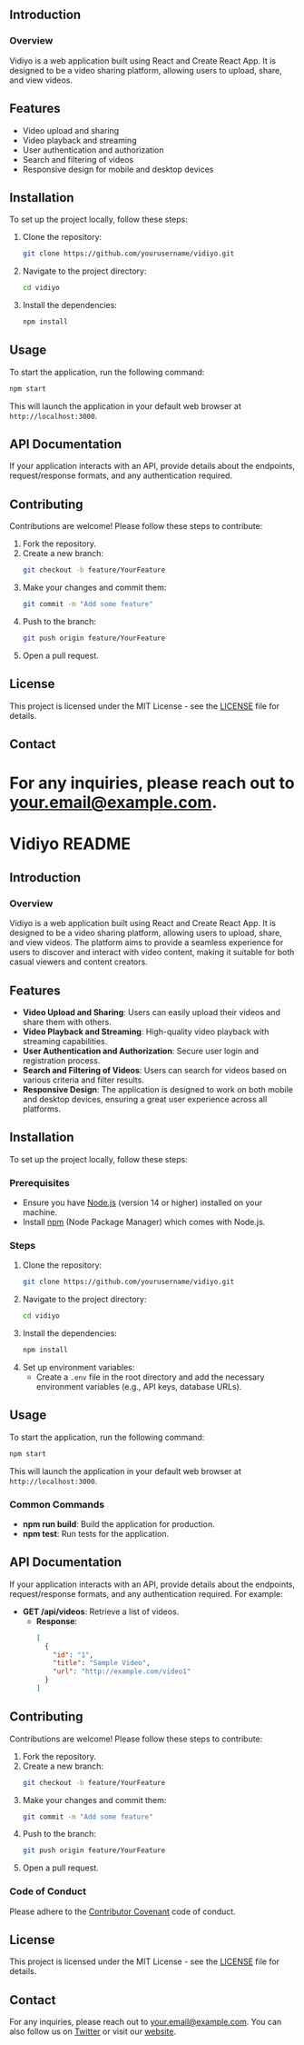 ## Introduction

### Overview

Vidiyo is a web application built using React and Create React App. It is designed to be a video sharing platform, allowing users to upload, share, and view videos.

## Features

- Video upload and sharing
- Video playback and streaming
- User authentication and authorization
- Search and filtering of videos
- Responsive design for mobile and desktop devices

## Installation

To set up the project locally, follow these steps:

1. Clone the repository:
   ```bash
   git clone https://github.com/yourusername/vidiyo.git
   ```
2. Navigate to the project directory:
   ```bash
   cd vidiyo
   ```
3. Install the dependencies:
   ```bash
   npm install
   ```

## Usage

To start the application, run the following command:

```bash
npm start
```

This will launch the application in your default web browser at `http://localhost:3000`.

## API Documentation

If your application interacts with an API, provide details about the endpoints, request/response formats, and any authentication required.

## Contributing

Contributions are welcome! Please follow these steps to contribute:

1. Fork the repository.
2. Create a new branch:
   ```bash
   git checkout -b feature/YourFeature
   ```
3. Make your changes and commit them:
   ```bash
   git commit -m "Add some feature"
   ```
4. Push to the branch:
   ```bash
   git push origin feature/YourFeature
   ```
5. Open a pull request.

## License

This project is licensed under the MIT License - see the [LICENSE](LICENSE) file for details.

## Contact

# For any inquiries, please reach out to [your.email@example.com](mailto:your.email@example.com).

# Vidiyo README

## Introduction

### Overview

Vidiyo is a web application built using React and Create React App. It is designed to be a video sharing platform, allowing users to upload, share, and view videos. The platform aims to provide a seamless experience for users to discover and interact with video content, making it suitable for both casual viewers and content creators.

## Features

- **Video Upload and Sharing**: Users can easily upload their videos and share them with others.
- **Video Playback and Streaming**: High-quality video playback with streaming capabilities.
- **User Authentication and Authorization**: Secure user login and registration process.
- **Search and Filtering of Videos**: Users can search for videos based on various criteria and filter results.
- **Responsive Design**: The application is designed to work on both mobile and desktop devices, ensuring a great user experience across all platforms.

## Installation

To set up the project locally, follow these steps:

### Prerequisites

- Ensure you have [Node.js](https://nodejs.org/) (version 14 or higher) installed on your machine.
- Install [npm](https://www.npmjs.com/) (Node Package Manager) which comes with Node.js.

### Steps

1. Clone the repository:
   ```bash
   git clone https://github.com/yourusername/vidiyo.git
   ```
2. Navigate to the project directory:
   ```bash
   cd vidiyo
   ```
3. Install the dependencies:
   ```bash
   npm install
   ```
4. Set up environment variables:
   - Create a `.env` file in the root directory and add the necessary environment variables (e.g., API keys, database URLs).

## Usage

To start the application, run the following command:

```bash
npm start
```

This will launch the application in your default web browser at `http://localhost:3000`.

### Common Commands

- **npm run build**: Build the application for production.
- **npm test**: Run tests for the application.

## API Documentation

If your application interacts with an API, provide details about the endpoints, request/response formats, and any authentication required. For example:

- **GET /api/videos**: Retrieve a list of videos.
  - **Response**:
    ```json
    [
      {
        "id": "1",
        "title": "Sample Video",
        "url": "http://example.com/video1"
      }
    ]
    ```

## Contributing

Contributions are welcome! Please follow these steps to contribute:

1. Fork the repository.
2. Create a new branch:
   ```bash
   git checkout -b feature/YourFeature
   ```
3. Make your changes and commit them:
   ```bash
   git commit -m "Add some feature"
   ```
4. Push to the branch:
   ```bash
   git push origin feature/YourFeature
   ```
5. Open a pull request.

### Code of Conduct

Please adhere to the [Contributor Covenant](https://www.contributor-covenant.org/) code of conduct.

## License

This project is licensed under the MIT License - see the [LICENSE](LICENSE) file for details.

## Contact

For any inquiries, please reach out to [your.email@example.com](mailto:your.email@example.com). You can also follow us on [Twitter](https://twitter.com/yourusername) or visit our [website](https://yourwebsite.com).
